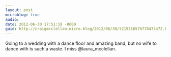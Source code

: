 ```yaml
---
layout: post
microblog: true
audio: 
date: 2012-06-30 17:51:19 -0600
guid: http://craigmcclellan.micro.blog/2012/06/30/t219216576778473472.html
---
```

Going to a wedding with a dance floor and amazing band, but no wife to dance with is such a waste. I miss @laura_mcclellan.
